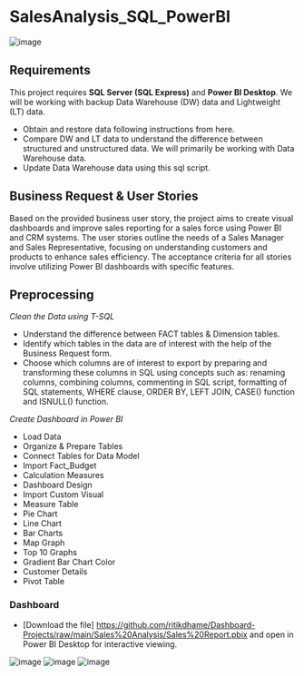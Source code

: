 # SalesAnalysis_SQL_PowerBI
![image](https://github.com/ritikdhame/Dashboard-Projects/assets/7029092/83a3f135-2d2c-490d-8266-17a47b4e9dad)

## Requirements
This project requires **SQL Server (SQL Express)** and **Power BI Desktop**. We will be working with backup Data Warehouse (DW) data and Lightweight (LT) data. 

- Obtain and restore data following instructions from here.
- Compare DW and LT data to understand the difference between structured and unstructured data. We will primarily be working with Data Warehouse data.
- Update Data Warehouse data using this sql script.

## Business Request & User Stories
Based on the provided business user story, the project aims to create visual dashboards and improve sales reporting for a sales force using Power BI and CRM systems. The user stories outline the needs of a Sales Manager and Sales Representative, focusing on understanding customers and products to enhance sales efficiency. The acceptance criteria for all stories involve utilizing Power BI dashboards with specific features.

## Preprocessing
*Clean the Data using T-SQL*
- Understand the difference between FACT tables & Dimension tables.
- Identify which tables in the data are of interest with the help of the Business Request form.
- Choose which columns are of interest to export by preparing and transforming these columns in SQL using concepts such as: renaming columns, combining columns, commenting in SQL script, formatting of SQL statements, WHERE clause, ORDER BY, LEFT JOIN, CASE() function and ISNULL() function. 

*Create Dashboard in Power BI*
- Load Data
- Organize & Prepare Tables
- Connect Tables for Data Model
- Import Fact_Budget
- Calculation Measures
- Dashboard Design
- Import Custom Visual
- Measure Table
- Pie Chart
- Line Chart
- Bar Charts
- Map Graph
- Top 10 Graphs
- Gradient Bar Chart Color
- Customer Details
- Pivot Table

### Dashboard
- [Download the file] https://github.com/ritikdhame/Dashboard-Projects/raw/main/Sales%20Analysis/Sales%20Report.pbix and open in Power BI Desktop for interactive viewing.

![image](https://github.com/ritikdhame/Dashboard-Projects/assets/7029092/f435114b-9fd8-43d4-ad1e-2db8fff9be84)
![image](https://github.com/ritikdhame/Dashboard-Projects/assets/7029092/318161d5-3616-4ee0-977c-b94ab3cf5fc7)
![image](https://github.com/ritikdhame/Dashboard-Projects/assets/7029092/d4d5edf4-f303-4bf4-9fdb-405844279e28)



